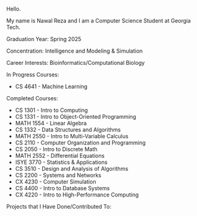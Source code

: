 Hello. 

My name is Nawal Reza and I am a Computer Science Student at Georgia Tech.

Graduation Year: Spring 2025

Concentration: Intelligence and Modeling & Simulation

Career Interests: Bioinformatics/Computational Biology

In Progress Courses:
- CS 4641 - Machine Learning

Completed Courses:
- CS 1301 - Intro to Computing
- CS 1331 - Intro to Object-Oriented Programming
- MATH 1554 - Linear Algebra
- CS 1332 - Data Structures and Algorithms
- MATH 2550 - Intro to Multi-Variable Calculus
- CS 2110 - Computer Organization and Programming
- CS 2050 - Intro to Discrete Math
- MATH 2552 - Differential Equations
- ISYE 3770 - Statistics & Applications
- CS 3510 - Design and Analysis of Algorithms
- CS 2200 - Systems and Networks
- CX 4230 - Computer Simulation
- CS 4400 - Intro to Database Systems
- CX 4220 - Intro to High-Performance Computing

Projects that I Have Done/Contributed To:
